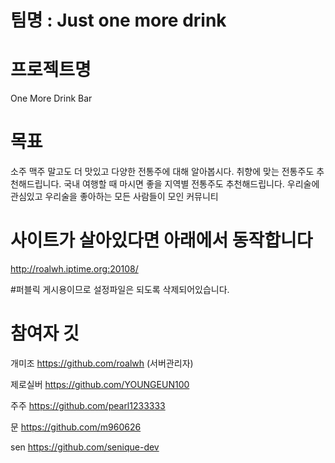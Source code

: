 # 팀명 : Just one more drink 

# 프로젝트명 
One More Drink Bar 

# 목표
소주 맥주 말고도 더 맛있고 다양한 전통주에 대해 알아봅시다.
취향에 맞는 전통주도 추천해드립니다.
국내 여행할 때 마시면 좋을 지역별 전통주도 추천해드립니다. 
우리술에 관심있고 우리술을 좋아하는 모든 사람들이 모인 커뮤니티


# 사이트가 살아있다면 아래에서 동작합니다
http://roalwh.iptime.org:20108/

#퍼블릭 게시용이므로 설정파일은 되도록 삭제되어있습니다.


# 참여자 깃
개미조
https://github.com/roalwh (서버관리자)

제로실버
https://github.com/YOUNGEUN100

주주
https://github.com/pearl1233333

문
https://github.com/m960626

sen
https://github.com/senique-dev
